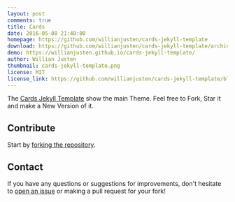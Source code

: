 ```yaml
---
layout: post
comments: true
title: Cards
date: 2016-05-08 21:40:00
homepage: https://github.com/willianjusten/cards-jekyll-template
download: https://github.com/willianjusten/cards-jekyll-template/archive/master.zip
demo: https://willianjusten.github.io/cards-jekyll-template/
author: Willian Justen
thumbnail: cards-jekyll-template.png
license: MIT
license_link: https://github.com/willianjusten/cards-jekyll-template/blob/master/LICENSE
---
```


The [Cards Jekyll Template](https://github.com/willianjusten/cards-jekyll-template/) show the main Theme. Feel free to Fork, Star it and make a New Version of it.

## Contribute

Start by [forking the repository](https://github.com/willianjusten/cards-jekyll-template/).

## Contact

If you have any questions or suggestions for improvements, don't hesitate to [open an issue](https://github.com/willianjusten/cards-jekyll-template/issues) or making a pull request for your fork!
